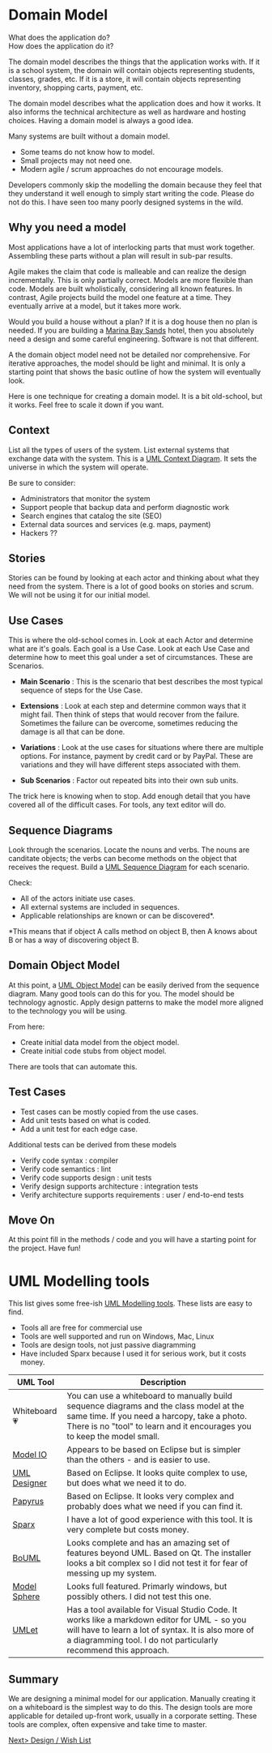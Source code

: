# Domain Model
What does the application do?<br>
How does the application do it?


The domain model describes the things that the application works with. If it is a school system, the domain will contain objects representing students, classes, grades, etc. If it is a store, it will contain objects representing inventory, shopping carts, payment, etc.

The domain model describes what the application does and how it works. It also informs the technical architecture as well as hardware and hosting choices. Having a domain model is always a good idea.

Many systems are built without a domain model.
- Some teams do not know how to model.
- Small projects may not need one.
- Modern agile / scrum approaches do not encourage models.

Developers commonly skip the modelling the domain because they feel that they understand it well enough to simply start writing the code. Please do not do this. I have seen too many poorly designed systems in the wild.

## Why you need a model
Most applications have a lot of interlocking parts that must work together. Assembling these parts without a plan will result in sub-par results.

Agile makes the claim that code is malleable and can realize the design incrementally. This is only partially correct. Models are more flexible than code. Models are built wholistically, considering all known features. In contrast, Agile projects build the model one feature at a time. They eventually arrive at a model, but it takes more work.

Would you build a house without a plan? If it is a dog house then no plan is needed. If you are building a [Marina Bay Sands](https://www.marinabaysands.com/) hotel, then you absolutely need a design and some careful engineering. Software is not that different.

A the domain object model need not be detailed nor comprehensive. For iterative approaches, the model should be light and minimal. It is only a starting point that shows the basic outline of how the system will eventually look.

Here is one technique for creating a domain model. It is a bit old-school, but it works. Feel free to scale it down if you want.

## Context
List all the types of users of the system. List external systems that exchange data with the system. This is a [UML Context Diagram](https://en.wikipedia.org/wiki/System_context_diagram). It sets the universe in which the system will operate.

Be sure to consider:
- Administrators that monitor the system
- Support people that backup data and perform diagnostic work
- Search engines that catalog the site (SEO)
- External data sources and services (e.g. maps, payment)
- Hackers ??

## Stories
Stories can be found by looking at each actor and thinking about what they need from the system. There is a lot of good books on stories and scrum. We will not be using it for our initial model.

## Use Cases
This is where the old-school comes in. Look at each Actor and determine what are it's goals. Each goal is a Use Case. Look at each Use Case and determine how to meet this goal under a set of circumstances. These are Scenarios.

- **Main Scenario** : This is the scenario that best describes the most typical sequence of steps for the Use Case.

- **Extensions** : Look at each step and determine common ways that it might fail. Then think of steps that would recover from the failure. Sometimes the failure can be overcome, sometimes reducing the damage is all that can be done.

- **Variations** : Look at the use cases for situations where there are multiple options. For instance, payment by credit card or by PayPal. These are variations and they will have different steps associated with them.

- **Sub Scenarios** : Factor out repeated bits into their own sub units.

The trick here is knowing when to stop. Add enough detail that you have covered all of the difficult cases. For tools, any text editor will do.

## Sequence Diagrams
Look through the scenarios. Locate the nouns and verbs. The nouns are canditate objects; the verbs can become methods on the object that receives the request. Build a [UML Sequence Diagram](https://en.wikipedia.org/wiki/Sequence_diagram) for each scenario. 

Check:
- All of the actors initiate use cases.
- All external systems are included in sequences.
- Applicable relationships are known or can be discovered*.

*This means that if object A calls method on object B, then A knows about B or has a way of discovering object B.

## Domain Object Model
At this point, a [UML Object Model](https://en.wikipedia.org/wiki/Sequence_diagram) can be easily derived from the sequence diagram. Many good tools can do this for you. The model should be technology agnostic. Apply design patterns to make the model more aligned to the technology you will be using. 

From here:
- Create initial data model from the object model.
- Create initial code stubs from object model.

There are tools that can automate this.

## Test Cases
- Test cases can be mostly copied from the use cases. 
- Add unit tests based on what is coded.
- Add a unit test for each edge case.

Additional tests can be derived from these models

- Verify code syntax : compiler
- Verify code semantics : lint
- Verify code supports design : unit tests
- Verify design supports architecture : integration tests
- Verify architecture supports requirements : user / end-to-end tests

## Move On
At this point fill in the methods / code and you will have a starting point for the project. Have fun!

# UML Modelling tools
This list gives some free-ish [UML Modelling tools](https://www.guru99.com/best-uml-tools.html). These lists are easy to find. 

- Tools all are free for commercial use
- Tools are well supported and run on Windows, Mac, Linux
- Tools are design tools, not just passive diagramming
- Have included Sparx because I used it for serious work, but it costs money.

| UML Tool | Description |
| -------- | ----------- |
| Whiteboard💗 | You can use a whiteboard to manually build sequence diagrams and the class model at the same time. If you need a harcopy, take a photo. There is no "tool" to learn and it encourages you to keep the model small.  |
| [Model IO](https://www.modelio.org/) | Appears to be based on Eclipse but is simpler than the others - and is easier to use. |
| [UML Designer](http://www.umldesigner.org/) | Based on Eclipse. It looks quite complex to use, but does what we need it to do. |
| [Papyrus](https://www.eclipse.org/papyrus/) | Based on Eclipse. It looks very complex and probably does what we need if you can find it. |
| [Sparx](https://sparxsystems.com/) | I have a lot of good experience with this tool. It is very complete but costs money. |
| [BoUML](https://www.bouml.fr/) | Looks complete and has an amazing set of features beyond UML. Based on Qt. The installer looks a bit complex so I did not test it for fear of messing up my system. |
| [Model Sphere](http://www.modelsphere.com/org/) | Looks full featured. Primarly windows, but possibly others. I did not test this one. |
| [UMLet](https://www.umlet.com/) | Has a tool available for Visual Studio Code. It works like a markdown editor for UML - so you will have to learn a lot of syntax. It is also more of a diagramming tool. I do not particularly recommend this approach. |

## Summary
We are designing a minimal model for our application. Manually creating it on a whiteboard is the simplest way to do this. The design tools are more applicable for detailed up-front work, usually in a corporate setting. These tools are complex, often expensive and take time to master.


[Next> Design / Wish List](WishList.md)